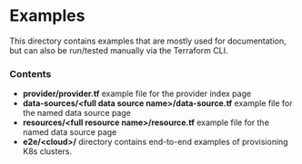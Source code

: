 # Examples

This directory contains examples that are mostly used for documentation, but can also be run/tested manually via the Terraform CLI.

### Contents

* **provider/provider.tf** example file for the provider index page
* **data-sources/\<full data source name\>/data-source.tf** example file for the named data source page
* **resources/\<full resource name\>/resource.tf** example file for the named data source page
* **e2e/\<cloud\>/** directory contains end-to-end examples of provisioning K8s clusters.
